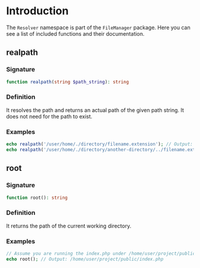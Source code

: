 # Introduction

The `Resolver` namespace is part of the `FileManager` package.
Here you can see a list of included functions and their documentation.

## realpath

### Signature

```php
function realpath(string $path_string): string
```

### Definition

It resolves the path and returns an actual path of the given path string.
It does not need for the path to exist.

### Examples

```php
echo realpath('/user/home/./directory/filename.extension'); // Output: '/user/home/directory/filename.extension'
echo realpath('/user/home/./directory/another-directory/../filename.extension'); // Output: '/user/home/directory/filename.extension'
```

## root

### Signature

```php
function root(): string
```

### Definition

It returns the path of the current working directory.

### Examples

```php
// Assume you are running the index.php under /home/user/project/public directory
echo root(); // Output: /home/user/project/public/index.php
```
